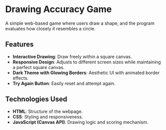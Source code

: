 # Drawing Accuracy Game

A simple web-based game where users draw a shape, and the program evaluates how closely it resembles a circle.

## Features

- **Interactive Drawing**: Draw freely within a square canvas.
- **Responsive Design**: Adjusts to different screen sizes while maintaining a perfect square canvas.
- **Dark Theme with Glowing Borders**: Aesthetic UI with animated border effects.
- **Try Again Button**: Easily reset and attempt again.

## Technologies Used

- **HTML**: Structure of the webpage.
- **CSS**: Styling and responsiveness.
- **JavaScript (Canvas API)**: Drawing logic and scoring mechanism.


